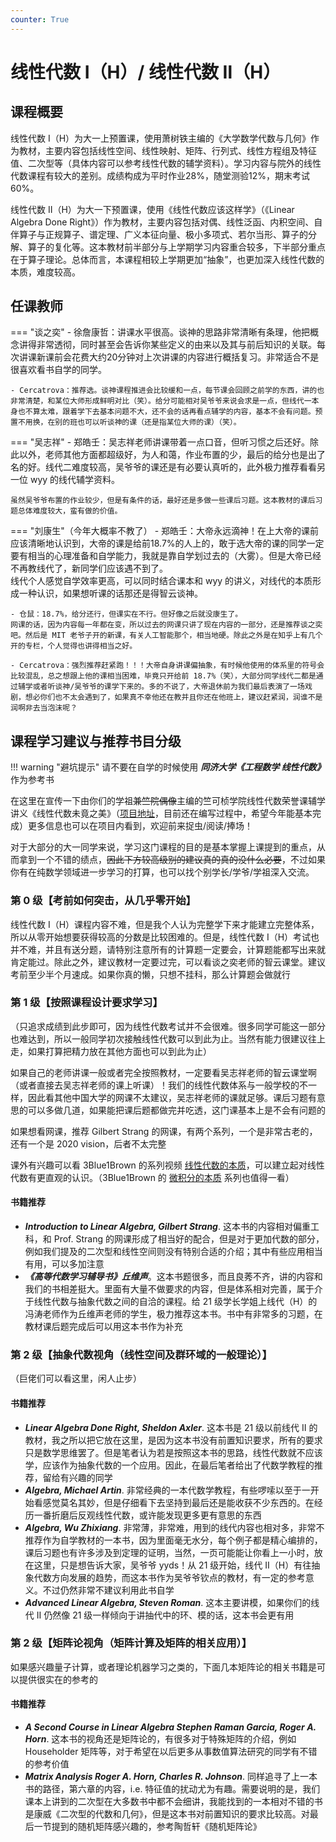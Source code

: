 ```yaml
---
counter: True
---
```


# 线性代数 Ⅰ（H）/ 线性代数 Ⅱ（H）  

## 课程概要
线性代数 Ⅰ（H）为大一上预置课，使用萧树铁主编的《大学数学代数与几何》作为教材，主要内容包括线性空间、线性映射、矩阵、行列式、线性方程组及特征值、二次型等（具体内容可以参考线性代数的辅学资料）。学习内容与院外的线性代数课程有较大的差别。成绩构成为平时作业28%，随堂测验12%，期末考试60%。

线性代数 Ⅱ（H）为大一下预置课，使用《线性代数应该这样学》（《Linear Algebra Done Right》）作为教材，主要内容包括对偶、线性泛函、内积空间、自伴算子与正规算子、谱定理、广义本征向量、极小多项式、若尔当形、算子的分解、算子的复化等。这本教材前半部分与上学期学习内容重合较多，下半部分重点在于算子理论。总体而言，本课程相较上学期更加“抽象”，也更加深入线性代数的本质，难度较高。

## 任课教师

=== "谈之奕"
    - 徐詹康哲：讲课水平很高。谈神的思路非常清晰有条理，他把概念讲得非常透彻，同时甚至会告诉你某些定义的由来以及其与前后知识的关联。每次讲课新课前会花费大约20分钟对上次讲课的内容进行概括复习。非常适合不是很喜欢看书自学的同学。

    - Cercatrova：推荐选。谈神课程推进会比较缓和一点，每节课会回顾之前学的东西，讲的也非常清楚，和某位大师形成鲜明对比（笑）。给分可能相对吴爷爷来说会求是一点，但线代一本身也不算太难，跟着学下去基本问题不大，还不会的话再看点辅学的内容，基本不会有问题。预置不用换，在别的班也可以听谈神的课（还是指某位大师的课）（笑）。

=== "吴志祥"
    - 郑皓壬：吴志祥老师讲课带着一点口音，但听习惯之后还好。除此以外，老师其他方面都超级好，为人和蔼，作业布置的少，最后的给分也是出了名的好。线代二难度较高，吴爷爷的课还是有必要认真听的，此外极力推荐看看另一位 wyy 的线代辅学资料。
        
    虽然吴爷爷布置的作业较少，但是有条件的话，最好还是多做一些课后习题。这本教材的课后习题总体难度较大，蛮有做的价值。

=== "刘康生"（今年大概率不教了）
    - 郑皓壬：大帝永远滴神！在上大帝的课前应该清晰地认识到，大帝的课是给前18.7%的人上的，敢于选大帝的课的同学一定要有相当的心理准备和自学能力，我就是靠自学划过去的（大雾）。但是大帝已经不再教线代了，新同学们应该遇不到了。  
    线代个人感觉自学效率更高，可以同时结合课本和 wyy 的讲义，对线代的本质形成一种认识，如果想听课的话那还是得智云谈神。

    - 仓鼠：18.7%，给分还行，但课实在不行。但好像之后就没康生了。  
    网课的话，因为内容每一年都在变，所以过去的网课只讲了现在内容的一部分，还是推荐谈之奕吧。然后是 MIT 老爷子开的新课，有关人工智能那个，相当地硬。除此之外是在知乎上有几个开的专栏，个人觉得也讲得相当之好。

    - Cercatrova：强烈推荐赶紧跑！！！大帝自身讲课偏抽象，有时候他使用的体系里的符号会比较混乱，总之想跟上他的课相当困难，毕竟只开给前 18.7%（笑），大部分同学线代二都是通过辅学或者听谈神/吴爷爷的课学下来的。多的不说了，大帝退休前为我们最后表演了一场戏剧，想必你们也不太会遇到了，如果真不幸他还在教并且你还在他班上，建议赶紧润，润谁不是润啊非去当泡沫呢？

## 课程学习建议与推荐书目分级

!!! warning "避坑提示"
    请不要在自学的时候使用 ***同济大学《工程数学 线性代数》*** 作为参考书

在这里在宣传一下由你们的学祖~~兼竺院偶像~~主编的竺可桢学院线性代数荣誉课辅学讲义《线性代数未竟之美》（[项目地址](https://github.com/yhwu-is/Linear-Algebra-for-ZJUCKC)，目前还在编写过程中，希望今年能基本完成）更多信息也可以在项目内看到，欢迎前来捉虫/阅读/捧场！

对于大部分的大一同学来说，学习这门课程的目的是基本掌握上课提到的重点，从而拿到一个不错的绩点，~~因此下方较高级别的建议真的真的没什么必要~~，不过如果你有在纯数学领域进一步学习的打算，也可以找个别学长/学爷/学祖深入交流。

### 第 0 级【考前如何突击，从几乎零开始】

线性代数 I（H）课程内容不难，但是我个人认为完整学下来才能建立完整体系，所以从零开始想要获得较高的分数是比较困难的。但是，线性代数 Ⅰ（H）考试也并不难，并且有送分题，请特别注意所有的计算题一定要会，计算题能都写出来就肯定能过。除此之外，建议教材一定要过完，可以看谈之奕老师的智云课堂。建议考前至少半个月速成。如果你真的懒，只想不挂科，那么计算题会做就行

### 第 1 级【按照课程设计要求学习】
（只追求成绩到此步即可，因为线性代数考试并不会很难。很多同学可能这一部分也难达到，所以一般同学初次接触线性代数可以到此为止。当然有能力很建议往上走，如果打算把精力放在其他方面也可以到此为止）

如果自己的老师讲课一般或者完全按照教材，一定要看吴志祥老师的智云课堂啊（或者直接去吴志祥老师的课上听课）！我们的线性代数体系与一般学校的不一样，因此看其他中国大学的网课不太建议，吴志祥老师的课就足够。课后习题有意思的可以多做几道，如果能把课后题都做完并吃透，这门课基本上是不会有问题的

如果想看网课，推荐 Gilbert Strang 的网课，有两个系列，一个是非常古老的，还有一个是 2020 vision，后者不太完整

课外有兴趣可以看 3Blue1Brown 的系列视频 [线性代数的本质](https://www.bilibili.com/video/BV1ys411472E)，可以建立起对线性代数有更直观的认识。（3Blue1Brown 的 [微积分的本质](https://www.bilibili.com/video/BV1qW411N7FU) 系列也值得一看）

#### 书籍推荐

- ***Introduction to Linear Algebra, Gilbert Strang***. 这本书的内容相对偏重工科，和 Prof. Strang 的网课形成了相当好的配合，但是对于更加代数的部分，例如我们提及的二次型和线性空间则没有特别合适的介绍；其中有些应用相当有用，可以多加注意
- ***《高等代数学习辅导书》丘维声***。这本书题很多，而且良莠不齐，讲的内容和我们的书相差挺大。里面有大量不做要求的内容，但是体系相对完善，属于介于线性代数与抽象代数之间的自洽的课程。给 21 级学长学姐上线代（H）的冯涛老师作为丘维声老师的学生，极力推荐这本书。书中有非常多的习题，在教材课后题完成后可以用这本书作为补充

### 第 2 级【抽象代数视角（线性空间及群环域的一般理论）】
（巨佬们可以看这里，闲人止步）

#### 书籍推荐
- ***Linear Algebra Done Right, Sheldon Axler***. 这本书是 21 级以前线代 Ⅱ 的教材，我之所以把它放在这里，是因为这本书没有前置知识要求，所有的要求只是数学思维罢了。但是笔者认为若是按照这本书的思路，线性代数就不应该学，应该作为抽象代数的一个应用。因此，在最后笔者给出了代数学教程的推荐，留给有兴趣的同学
- ***Algebra, Michael Artin***. 非常经典的一本代数学教程，有些啰嗦以至于一开始看感觉莫名其妙，但是仔细看下去坚持到最后还是能收获不少东西的。在经历一番折磨后反观线性代数，或许能发现更多更有意思的东西
- ***Algebra, Wu Zhixiang***. 非常薄，非常难，用到的线代内容也相对多，非常不推荐作为自学教材的一本书，因为里面毫无水分，每个例子都是精心编排的，课后习题也有许多涉及到定理的证明，当然，一页可能能让你看上一小时，放在这里，只是想告诉大家，吴爷爷 yyds！从 21 级开始，线代 Ⅱ（H）有往抽象代数方向发展的趋势，而这本书作为吴爷爷钦点的教材，有一定的参考意义。不过仍然非常不建议利用此书自学
- ***Advanced Linear Algebra, Steven Roman***. 这本主要讲模，如果你们的线代 Ⅱ 仍然像 21 级一样倾向于讲抽代中的环、模的话，这本书会更有用

### 第 2 级【矩阵论视角（矩阵计算及矩阵的相关应用）】
如果感兴趣量子计算，或者理论机器学习之类的，下面几本矩阵论的相关书籍是可以提供很实在的参考的

#### 书籍推荐
- ***A Second Course in Linear Algebra Stephen Raman Garcia, Roger A. Horn***. 这本书的视角还是矩阵论的，有很多对于特殊矩阵的介绍，例如 Householder 矩阵等，对于希望在以后更多从事数值算法研究的同学有不错的参考价值
- ***Matrix Analysis Roger A. Horn, Charles R. Johnson***. 同样追寻了上一本书的路径，第六章的内容，i.e. 特征值的扰动尤为有趣。需要说明的是，我们课本上讲到的二次型在大多数书中都不会细讲，我能找到的一本相对不错的书是康威《二次型的代数和几何》，但是这本书对前置知识的要求比较高。对最后一节提到的随机矩阵感兴趣的，参考陶哲轩《随机矩阵论》
